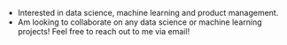 - Interested in data science, machine learning and product management.
- Am looking to collaborate on any data science or machine learning projects! Feel free to reach out to me via email!

<!---
KaranSampath/KaranSampath is a ✨ special ✨ repository because its `README.md` (this file) appears on your GitHub profile.
You can click the Preview link to take a look at your changes.
--->
